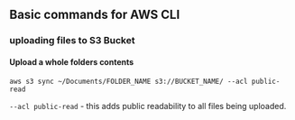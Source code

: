 ## Basic commands for AWS CLI

### uploading files to S3 Bucket
#### Upload a whole folders contents
```curl
aws s3 sync ~/Documents/FOLDER_NAME s3://BUCKET_NAME/ --acl public-read
```

`--acl public-read` - this adds public readability to all files being uploaded.